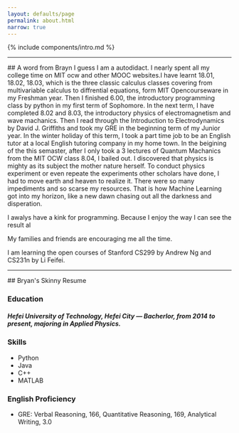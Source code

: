 ```yaml
---
layout: defaults/page
permalink: about.html
narrow: true
---
```


{% include components/intro.md %}

<hr />
## A word from Brayn
I guess I am a autodidact. I nearly spent all my college time on MIT ocw and other MOOC websites.I have learnt 18.01, 18.02, 18.03, which is the three classic calculus classes covering from multivariable calculus to diffrential equations, form MIT Opencourseware in my Freshman year. Then I finished 6.00, the introductory programming class by python in my first term of Sophomore. In the next term, I have completed 8.02 and 8.03, the introductory physics of electromagnetism and wave machanics. Then I read through the Introduction to Electrodynamics by David J. Griffiths and took my GRE in the beginning term of my Junior year. In the winter holiday of this term, I took a part time job to be an English tutor at a local English tutoring company in my home town. In the beigining of the this semaster, after I only took a 3 lectures of Quantum Machanics from the MIT OCW class 8.04, I bailed out. I discovered that physics is mighty as its subject the mother nature herself. To conduct physics experiment or even repeate the experiments other scholars have done, I had to move earth and heaven to realize it. There were so many impediments and so scarse my resources. That is how Machine Learning got into my horizon, like a new dawn chasing out all the darkness and disperation. 

I awalys have a kink for programming. Because I enjoy the way I can see the result al

My families and friends are encouraging me all the time. 

I am learning the open courses of Stanford CS299 by Andrew Ng and CS231n by Li Feifei. 


<hr />
## Bryan's Skinny Resume

### Education
##### Hefei University of Technology, Hefei City — Bacherlor, from 2014 to present, majoring in Applied Physics. 



### Skills

* Python
* Java
* C++
* MATLAB




### English Proficiency
* GRE: Verbal Reasoning, 166, Quantitative Reasoning, 169, Analytical Writing, 3.0
